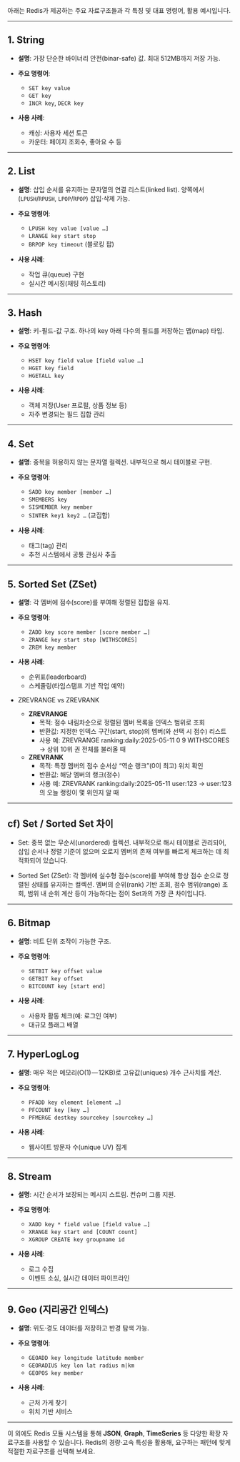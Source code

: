 아래는 Redis가 제공하는 주요 자료구조들과 각 특징 및 대표 명령어, 활용 예시입니다.

---

## 1. String

* **설명**: 가장 단순한 바이너리 안전(binar-safe) 값. 최대 512MB까지 저장 가능.
* **주요 명령어**:

    * `SET key value`
    * `GET key`
    * `INCR key`, `DECR key`
* **사용 사례**:

    * 캐싱: 사용자 세션 토큰
    * 카운터: 페이지 조회수, 좋아요 수 등

---

## 2. List

* **설명**: 삽입 순서를 유지하는 문자열의 연결 리스트(linked list). 양쪽에서(`LPUSH`/`RPUSH`, `LPOP`/`RPOP`) 삽입·삭제 가능.
* **주요 명령어**:

    * `LPUSH key value [value …]`
    * `LRANGE key start stop`
    * `BRPOP key timeout` (블로킹 팝)
* **사용 사례**:

    * 작업 큐(queue) 구현
    * 실시간 메시징(채팅 히스토리)

---

## 3. Hash

* **설명**: 키-필드-값 구조. 하나의 key 아래 다수의 필드를 저장하는 맵(map) 타입.
* **주요 명령어**:

    * `HSET key field value [field value …]`
    * `HGET key field`
    * `HGETALL key`
* **사용 사례**:

    * 객체 저장(User 프로필, 상품 정보 등)
    * 자주 변경되는 필드 집합 관리

---

## 4. Set

* **설명**: 중복을 허용하지 않는 문자열 컬렉션. 내부적으로 해시 테이블로 구현.
* **주요 명령어**:

    * `SADD key member [member …]`
    * `SMEMBERS key`
    * `SISMEMBER key member`
    * `SINTER key1 key2 …` (교집합)
* **사용 사례**:

    * 태그(tag) 관리
    * 추천 시스템에서 공통 관심사 추출

---

## 5. Sorted Set (ZSet)

* **설명**: 각 멤버에 점수(score)를 부여해 정렬된 집합을 유지.
* **주요 명령어**:

    * `ZADD key score member [score member …]`
    * `ZRANGE key start stop [WITHSCORES]`
    * `ZREM key member`
* **사용 사례**:

    * 순위표(leaderboard)
    * 스케줄링(타임스탬프 기반 작업 예약)

* ZREVRANGE vs ZREVRANK
  * **ZREVRANGE**
    * 목적: 점수 내림차순으로 정렬된 멤버 목록을 인덱스 범위로 조회
    * 반환값: 지정한 인덱스 구간(start, stop)의 멤버(와 선택 시 점수) 리스트
    * 사용 예: ZREVRANGE ranking:daily:2025-05-11 0 9 WITHSCORES → 상위 10위 권 전체를 불러올 때
  * **ZREVRANK**
    * 목적: 특정 멤버의 점수 순서상 “역순 랭크”(0이 최고) 위치 확인
    * 반환값: 해당 멤버의 랭크(정수)
    * 사용 예: ZREVRANK ranking:daily:2025-05-11 user:123 → user:123의 오늘 랭킹이 몇 위인지 알 때

---

## cf) Set / Sorted Set 차이

* Set: 중복 없는 무순서(unordered) 컬렉션. 내부적으로 해시 테이블로 관리되어, 삽입 순서나 정렬 기준이 없으며 오로지 멤버의 존재 여부를 빠르게 체크하는 데 최적화되어 있습니다.

* Sorted Set (ZSet): 각 멤버에 실수형 점수(score)를 부여해 항상 점수 순으로 정렬된 상태를 유지하는 컬렉션. 멤버의 순위(rank) 기반 조회, 점수 범위(range) 조회, 범위 내 순위 계산 등이 가능하다는 점이 Set과의 가장 큰 차이입니다.

---

## 6. Bitmap

* **설명**: 비트 단위 조작이 가능한 구조.
* **주요 명령어**:

    * `SETBIT key offset value`
    * `GETBIT key offset`
    * `BITCOUNT key [start end]`
* **사용 사례**:

    * 사용자 활동 체크(예: 로그인 여부)
    * 대규모 플래그 배열

---

## 7. HyperLogLog

* **설명**: 매우 적은 메모리(O(1) — 12KB)로 고유값(uniques) 개수 근사치를 계산.
* **주요 명령어**:

    * `PFADD key element [element …]`
    * `PFCOUNT key [key …]`
    * `PFMERGE destkey sourcekey [sourcekey …]`
* **사용 사례**:

    * 웹사이트 방문자 수(unique UV) 집계

---

## 8. Stream

* **설명**: 시간 순서가 보장되는 메시지 스트림. 컨슈머 그룹 지원.
* **주요 명령어**:

    * `XADD key * field value [field value …]`
    * `XRANGE key start end [COUNT count]`
    * `XGROUP CREATE key groupname id`
* **사용 사례**:

    * 로그 수집
    * 이벤트 소싱, 실시간 데이터 파이프라인

---

## 9. Geo (지리공간 인덱스)

* **설명**: 위도·경도 데이터를 저장하고 반경 탐색 가능.
* **주요 명령어**:

    * `GEOADD key longitude latitude member`
    * `GEORADIUS key lon lat radius m|km`
    * `GEOPOS key member`
* **사용 사례**:

    * 근처 가게 찾기
    * 위치 기반 서비스

---

이 외에도 Redis 모듈 시스템을 통해 **JSON**, **Graph**, **TimeSeries** 등 다양한 확장 자료구조를 사용할 수 있습니다. Redis의 경량·고속 특성을 활용해, 요구하는 패턴에 맞게 적절한 자료구조를 선택해 보세요.
